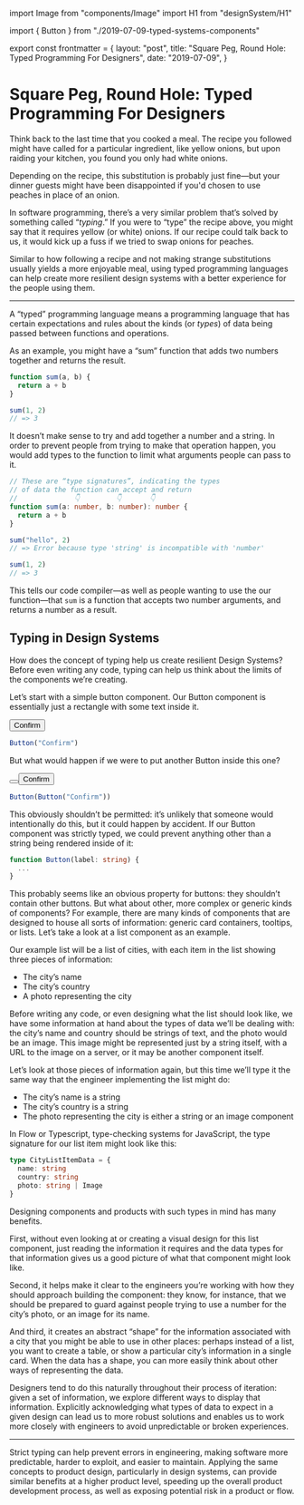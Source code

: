 import Image from "components/Image"
import H1 from "designSystem/H1"

import { Button } from "./2019-07-09-typed-systems-components"

export const frontmatter = {
  layout: "post",
  title: "Square Peg, Round Hole: Typed Programming For Designers",
  date: "2019-07-09",
}

<H1 weight={400} width={80}>
  Square Peg, Round Hole: Typed Programming For Designers
</H1>

Think back to the last time that you cooked a meal. The recipe you followed
might have called for a particular ingredient, like yellow onions, but upon
raiding your kitchen, you found you only had white onions.

Depending on the recipe, this substitution is probably just fine—but your
dinner guests might have been disappointed if you'd chosen to use peaches in
place of an onion.

In software programming, there’s a very similar problem that’s solved by
something called “_typing_.” If you were to “type” the recipe above, you might
say that it requires yellow (or white) onions. If our recipe could talk back to
us, it would kick up a fuss if we tried to swap onions for peaches.

Similar to how following a recipe and not making strange substitutions usually
yields a more enjoyable meal, using typed programming languages can help create
more resilient design systems with a better experience for the people using them.

---

A “typed” programming language means a programming language that has certain
expectations and rules about the kinds (or _types_) of data being passed between
functions and operations.

As an example, you might have a “sum” function that adds two numbers together
and returns the result.

```js
function sum(a, b) {
  return a + b
}

sum(1, 2)
// => 3
```

It doesn’t make sense to try and add together a number and a string. In order
to prevent people from trying to make that operation happen, you would add
types to the function to limit what arguments people can pass to it.

```typescript
// These are “type signatures”, indicating the types
// of data the function can accept and return
//              👇         👇       👇
function sum(a: number, b: number): number {
  return a + b
}

sum("hello", 2)
// => Error because type 'string' is incompatible with 'number'

sum(1, 2)
// => 3
```

This tells our code compiler—as well as people wanting to use the our
function—that `sum` is a function that accepts two number arguments, and
returns a number as a result.

## Typing in Design Systems

How does the concept of typing help us create resilient Design Systems? Before
even writing any code, typing can help us think about the limits of the
components we’re creating.

Let’s start with a simple button component. Our Button component is essentially
just a rectangle with some text inside it.

<Button>Confirm</Button>

```js
Button("Confirm")
```

But what would happen if we were to put another Button inside this one?

<Button>
  <Button>Confirm</Button>
</Button>

```js
Button(Button("Confirm"))
```

This obviously shouldn’t be permitted: it’s unlikely that someone would
intentionally do this, but it could happen by accident. If our Button component
was strictly typed, we could prevent anything other than a string being
rendered inside of it:

```typescript
function Button(label: string) {
  ...
}
```

This probably seems like an obvious property for buttons: they shouldn’t
contain other buttons. But what about other, more complex or generic kinds of
components? For example, there are many kinds of components that are designed
to house all sorts of information: generic card containers, tooltips, or lists.
Let’s take a look at a list component as an example.

Our example list will be a list of cities, with each item in the list showing
three pieces of information:

- The city’s name
- The city’s country
- A photo representing the city

Before writing any code, or even designing what the list should look like, we
have some information at hand about the types of data we’ll be dealing with:
the city’s name and country should be strings of text, and the photo would be
an image. This image might be represented just by a string itself, with a URL
to the image on a server, or it may be another component itself.

Let’s look at those pieces of information again, but this time we’ll type it
the same way that the engineer implementing the list might do:

- The city’s name is a string
- The city’s country is a string
- The photo representing the city is either a string or an image component

In Flow or Typescript, type-checking systems for JavaScript, the type signature
for our list item might look like this:

```typescript
type CityListItemData = {
  name: string
  country: string
  photo: string | Image
}
```

Designing components and products with such types in mind has many benefits.

First, without even looking at or creating a visual design for this list
component, just reading the information it requires and the data types for that
information gives us a good picture of what that component might look like.

Second, it helps make it clear to the engineers you’re working with how they
should approach building the component: they know, for instance, that we should
be prepared to guard against people trying to use a number for the city’s photo,
or an image for its name.

And third, it creates an abstract “shape” for the information associated with a
city that you might be able to use in other places: perhaps instead of a list,
you want to create a table, or show a particular city’s information in a single
card. When the data has a shape, you can more easily think about other ways of
representing the data.

Designers tend to do this naturally throughout their process of iteration:
given a set of information, we explore different ways to display that
information. Explicitly acknowledging what types of data to expect in a given
design can lead us to more robust solutions and enables us to work more closely
with engineers to avoid unpredictable or broken experiences.

---

Strict typing can help prevent errors in engineering, making software more
predictable, harder to exploit, and easier to maintain. Applying the same
concepts to product design, particularly in design systems, can provide similar
benefits at a higher product level, speeding up the overall product development
process, as well as exposing potential risk in a product or flow.
